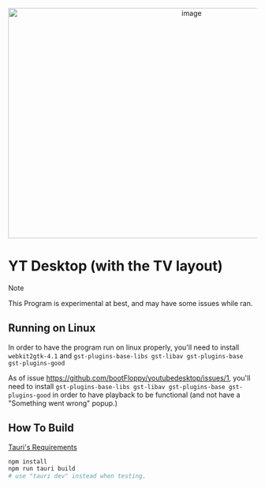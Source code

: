 <p align="center">
  <img width="728" height="466" alt="image" src="https://github.com/user-attachments/assets/8466a09e-31f2-4e1c-81ff-073b6e1f91c1" />
</p>

# YT Desktop (with the TV layout)
> [!NOTE]
> This Program is experimental at best, and may have some issues while ran.
## Running on Linux
In order to have the program run on linux properly, you'll need to install `webkit2gtk-4.1` and `gst-plugins-base-libs gst-libav gst-plugins-base gst-plugins-good`

As of issue https://github.com/bootFloppy/youtubedesktop/issues/1, you'll need to install `gst-plugins-base-libs gst-libav gst-plugins-base gst-plugins-good` in order to have playback to be functional (and not have a "Something went wrong" popup.)
## How To Build
[Tauri's Requirements](https://v2.tauri.app/start/prerequisites/)

```bash
npm install
npm run tauri build 
# use "tauri dev" instead when testing.
```
